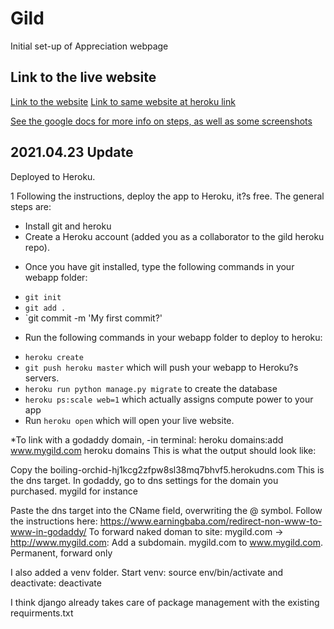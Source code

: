 # Gild
Initial set-up of Appreciation webpage

## Link to the live website
[Link to the website](http://www.mygild.com)
[Link to same website at heroku link](https://guarded-oasis-19453.herokuapp.com/)

[See the google docs for more info on steps, as well as some screenshots](https://docs.google.com/document/d/1YyIzdYTXTHMGST9i7XrLBGXJBQP2-jouIFonMnoVpaQ/edit)
## 2021.04.23 Update
Deployed to Heroku.

1 Following the instructions, deploy the app to Heroku, it?s free. The general steps are:
- Install git and heroku
- Create a Heroku account (added you as a collaborator to the gild heroku repo).
* Once you have git installed, type the following commands in your webapp folder:
- `git init`
- `git add .`
- `git commit -m 'My first commit?'
* Run the following commands in your webapp folder to deploy to heroku:
- `heroku create`
- `git push heroku master` which will push your webapp to Heroku?s servers.
- `heroku run python manage.py migrate` to create the database
- `heroku ps:scale web=1` which actually assigns compute power to your app
- Run `heroku open` which will open your live website.


*To link with a godaddy domain, 
-in terminal:
heroku domains:add www.mygild.com
heroku domains
This is what the output should look like:

Copy the boiling-orchid-hj1kcg2zfpw8sl38mq7bhvf5.herokudns.com
This is the dns target.
In godaddy, go to dns settings for the domain you purchased. mygild for instance

Paste the dns target into the CName field, overwriting the @ symbol.
Follow the instructions here: https://www.earningbaba.com/redirect-non-www-to-www-in-godaddy/
To forward naked doman to site: mygild.com -> http://www.mygild.com:
Add a subdomain. mygild.com to www.mygild.com. Permanent, forward only 



I also added a venv folder.
Start venv:
source env/bin/activate
and
deactivate:
deactivate

I think django already takes care of package management with the existing requirments.txt
